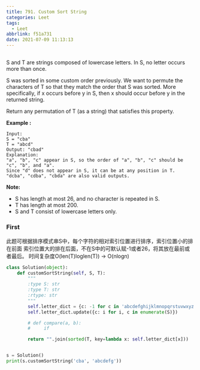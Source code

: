 ```yaml
---
title: 791. Custom Sort String
categories: Leet
tags:
  - Leet
abbrlink: f51a731
date: 2021-07-09 11:13:13
---
```



##

S and T are strings composed of lowercase letters. In S, no letter occurs more than once.

S was sorted in some custom order previously. We want to permute the characters of T so that they match the order that S was sorted. More specifically, if x occurs before y in S, then x should occur before y in the returned string.

Return any permutation of T (as a string) that satisfies this property.

**Example :**

    Input: 
    S = "cba"
    T = "abcd"
    Output: "cbad"
    Explanation: 
    "a", "b", "c" appear in S, so the order of "a", "b", "c" should be "c", "b", and "a". 
    Since "d" does not appear in S, it can be at any position in T. "dcba", "cdba", "cbda" are also valid outputs.
  
 **Note:**

- S has length at most 26, and no character is repeated in S.
- T has length at most 200.
- S and T consist of lowercase letters only.


### First
此题可根据排序模式串S中，每个字符的相对索引位置进行排序，索引位置小的排在前面
索引位置大的排在后面，不在S中的可默认赋-1或者26，将其放在最前或者最后。
时间复杂度O(len(T)loglen(T)) -> O(nlogn)
```python
class Solution(object):
    def customSortString(self, S, T):
        """
        :type S: str
        :type T: str
        :rtype: str
        """
        self.letter_dict = {c: -1 for c in 'abcdefghijklmnopqrstuvwxyz'}
        self.letter_dict.update({c: i for i, c in enumerate(S)})

        # def compare(a, b):
        #     if

        return "".join(sorted(T, key=lambda x: self.letter_dict[x]))


s = Solution()
print(s.customSortString('cba', 'abcdefg'))
```